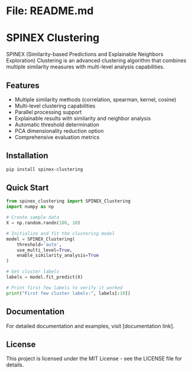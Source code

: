 # File: README.md
# SPINEX Clustering

SPINEX (Similarity-based Predictions and Explainable Neighbors Exploration) Clustering is an advanced clustering algorithm that combines multiple similarity measures with multi-level analysis capabilities.

## Features

- Multiple similarity methods (correlation, spearman, kernel, cosine)
- Multi-level clustering capabilities
- Parallel processing support
- Explainable results with similarity and neighbor analysis
- Automatic threshold determination
- PCA dimensionality reduction option
- Comprehensive evaluation metrics

## Installation

```bash
pip install spinex-clustering
```

## Quick Start

```python
from spinex_clustering import SPINEX_Clustering
import numpy as np

# Create sample data
X = np.random.randn(100, 10)

# Initialize and fit the clustering model
model = SPINEX_Clustering(
    threshold='auto',
    use_multi_level=True,
    enable_similarity_analysis=True
)

# Get cluster labels
labels = model.fit_predict(X)

# Print first few labels to verify it worked
print("First few cluster labels:", labels[:10])
```

## Documentation

For detailed documentation and examples, visit [documentation link].

## License

This project is licensed under the MIT License - see the LICENSE file for details.
